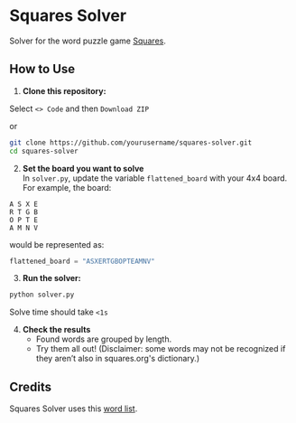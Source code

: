 # Squares Solver

Solver for the word puzzle game [Squares](https://squares.org/).

## How to Use

1. **Clone this repository:**

Select `<> Code` and then `Download ZIP`

or

```bash
git clone https://github.com/yourusername/squares-solver.git
cd squares-solver
```

2. **Set the board you want to solve**  
   In `solver.py`, update the variable `flattened_board` with your 4x4 board.  
   For example, the board:

```
A S X E
R T G B
O P T E
A M N V
```

would be represented as:

```python
flattened_board = "ASXERTGBOPTEAMNV"
```

3. **Run the solver:**

```bash
python solver.py
```

Solve time should take `<1s`

4. **Check the results**  
   - Found words are grouped by length.  
   - Try them all out! (Disclaimer: some words may not be recognized if they aren’t also in squares.org's dictionary.)

## Credits

Squares Solver uses this [word list](https://github.com/dwyl/english-words/blob/master/words.txt).
